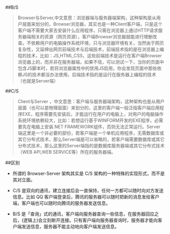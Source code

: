 ##B/S
>Browser与Server,中文意思：浏览器端与服务器端架构，这种架构是从用户层面来划分的，Browser浏览器，其实也是一种Client客户端，只是这个客户端不需要大家去安装什么应用程序，只需在浏览器上通过HTTP请求服务器端相关的资源（网页资源），客户端Browser浏览器就能进行增删改查。不依赖用户的电脑操作系统环境，只与浏览器环境有关，当然由于网页复杂性，又延伸出网页前端技术与后端技术，前端技术指的是在浏览器上编程的技术，比如：JS,HTML,CSS，这些前端技术是运行在客户端Browser浏览器上的，而并非在服务器端，如果不信，可以测试一下，当你的页面中包含JS脚本时，若将浏览器属性中的禁用JS启用，你会发现页面中那些依赖JS的技术都没办法使用。后端技术指的是运行在服务器上编程的技术（也就是Server端）

##C/S
>Client与Server ，中文意思：客户端与服务器端架构，这种架构也是从用户层面（也可以是物理层面）来划分的，这里的客户端一般泛指客户端应用程序EXE，程序需要先安装后，才能运行在用户的电脑上，对用户的电脑操作系统环境依赖较大，比如：若想运行基于WINFORM开发的EXE程序，必需要先在电脑上安装.NET FRAMEWORK组件，否则无法正常运行。Server端这里是一个非必要的部份，若客户端是一个单机应用程序，无需数据库或其它分布式技术，那么Server端是可以省略的，若客户端需要数据库或其它分布式技术，那么这里的Server端指的是数据库服务器端或其它分布式技术（WEB API,WEB SERVICE等）所在的服务器端。

##区别
- 所谓的 Browser-Server 架构其实是 C/S 架构的一种特殊的实现形式，而不是其对立面。

- C/S 是双向的通讯，建立连接后会一直保持，任何一方都可以随时向对方发送信息。比如 QQ 客户端登录后，腾讯的服务器可以随时把新的消息发给客户端，客户端也可以随时向腾讯的服务器发送信息。

- B/S 是「查询」式的通讯，客户端向服务器查询一些信息，在服务器回应之后，(逻辑上)会立刻断开连接。只有客户端向服务器查询时，服务器才能向客户端发送信息，服务器不能主动地向客户端发送信息。
